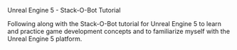 Unreal Engine 5 - Stack-O-Bot Tutorial

Following along with the Stack-O-Bot tutorial for Unreal Engine 5 to learn and practice game 
development concepts and to familiarize myself with the Unreal Engine 5 platform.


